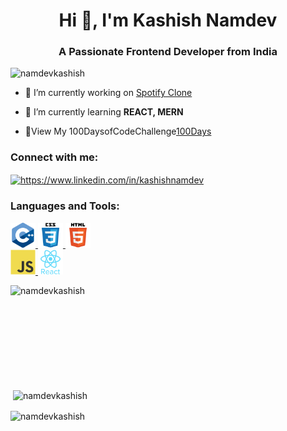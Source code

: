 <h1 align="center">Hi 👋, I'm Kashish Namdev</h1>
<h3 align="center">A Passionate Frontend Developer from India</h3>

<p align="left"> <img src="https://komarev.com/ghpvc/?username=namdevkashish&label=Profile%20views&color=0e75b6&style=flat" alt="namdevkashish" /> </p>

- 🔭 I’m currently working on [Spotify Clone](http://namdevkashish.github.io/Spotify-Clone)

- 🌱 I’m currently learning **REACT, MERN**

- 🔭View My 100DaysofCodeChallenge[100Days](https://github.com/namdevkashish/100DaysOfCodeChallenge)

<h3 align="left">Connect with me:</h3>
<p align="left">
<a href="https://linkedin.com/in/kashishnamdev" target="blank"><img align="center" src="https://raw.githubusercontent.com/rahuldkjain/github-profile-readme-generator/master/src/images/icons/Social/linked-in-alt.svg" alt="https://www.linkedin.com/in/kashishnamdev" height="30" width="40" /></a>
</p>

<h3 align="left">Languages and Tools:</h3>
<p align="left"> <a href="https://www.w3schools.com/cpp/" target="_blank" rel="noreferrer"> <img src="https://raw.githubusercontent.com/devicons/devicon/master/icons/cplusplus/cplusplus-original.svg" alt="cplusplus" width="40" height="40"/> </a> <a href="https://www.w3schools.com/css/" target="_blank" rel="noreferrer"> <img src="https://raw.githubusercontent.com/devicons/devicon/master/icons/css3/css3-original-wordmark.svg" alt="css3" width="40" height="40"/> </a> <a href="https://www.w3.org/html/" target="_blank" rel="noreferrer"> <img src="https://raw.githubusercontent.com/devicons/devicon/master/icons/html5/html5-original-wordmark.svg" alt="html5" width="40" height="40"/> </a> <a href="https://developer.mozilla.org/en-US/docs/Web/JavaScript" target="_blank" rel="noreferrer"> <br><img src="https://raw.githubusercontent.com/devicons/devicon/master/icons/javascript/javascript-original.svg" alt="javascript" width="40" height="40"/> </a> <a href="https://reactjs.org/" target="_blank" rel="noreferrer"> <img src="https://raw.githubusercontent.com/devicons/devicon/master/icons/react/react-original-wordmark.svg" alt="react" width="40" height="40"/> </a> </p>

<p><img align="left" src="https://github-readme-stats.vercel.app/api/top-langs?username=namdevkashish&show_icons=true&locale=en&layout=compact" alt="namdevkashish" /></p>
<br><br><br><br><br><br><br><br><br>
<p>&nbsp;<img align="center" src="https://github-readme-stats.vercel.app/api?username=namdevkashish&show_icons=true&locale=en" alt="namdevkashish" /></p>

<p><img align="center" src="https://github-readme-streak-stats.herokuapp.com/?user=namdevkashish&" alt="namdevkashish" /></p>
